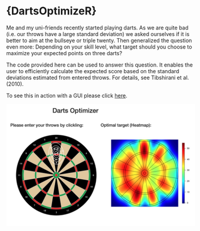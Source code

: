 # {DartsOptimizeR}

Me and my uni-friends recently started playing darts. As we are quite bad (i.e. our throws have a large standard deviation) we asked ourselves if it is better to aim at the bullseye or triple twenty. Then generalized the question even more: Depending on your skill level, what target should you choose to maximize your expected points on three darts?

The code provided here can be used to answer this question. It enables the user to efficiently calculate the expected score based on the standard deviations estimated from entered throws. For details, see Tibshirani et al. (2010).

To see this in action with a GUI please click [here](https://janoleko.shinyapps.io/DartsOptimizeR/).

![darts](DartsOptimizeR.jpg)
